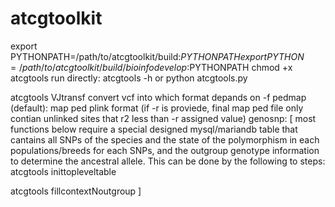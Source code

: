 # atcgtoolkit

export PYTHONPATH=/path/to/atcgtoolkit/build:$PYTHONPATH
export PYTHON=/path/to/atcgtoolkit/build/bioinfodevelop:$PYTHONPATH
chmod +x atcgtools
run directly:
atcgtools -h
or 
python atcgtools.py


atcgtools VJtransf
	convert vcf into which format depands on -f 
	pedmap (default): map ped plink format (if -r is proviede, final map ped file only contian unlinked sites that r2 less than -r assigned value)
	genosnp:
[ most functions below require a special designed mysql/mariandb table that cantains all SNPs of the species and the state of the polymorphism in each populations/breeds for each SNPs, 
  and the outgroup genotype information to determine the ancestral allele. This can be done by the following to steps:
 atcgtools inittopleveltable

 atcgtools fillcontextNoutgroup
 ]